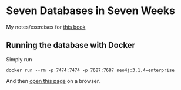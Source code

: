 # Seven Databases in Seven Weeks

My notes/exercises for [this book](https://pragprog.com/titles/pwrdata/seven-databases-in-seven-weeks-second-edition/)

## Running the database with Docker

Simply run

```docker run --rm -p 7474:7474 -p 7687:7687 neo4j:3.1.4-enterprise```

And then [open this page](http://localhost:7474/browser/) on a browser.

